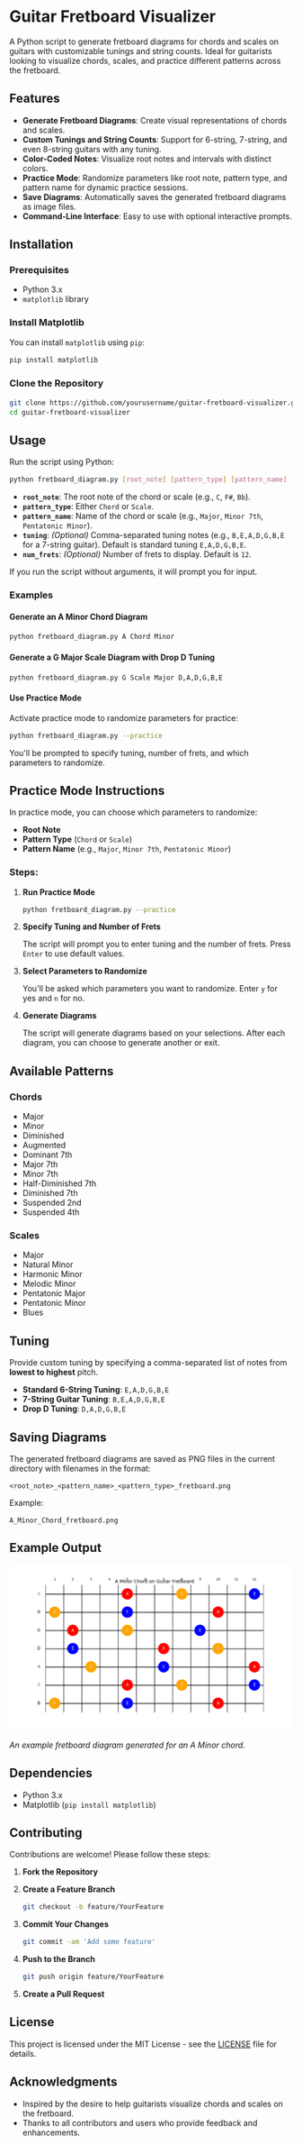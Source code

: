# Guitar Fretboard Visualizer

A Python script to generate fretboard diagrams for chords and scales on guitars with customizable tunings and string counts. Ideal for guitarists looking to visualize chords, scales, and practice different patterns across the fretboard.

## Features

- **Generate Fretboard Diagrams**: Create visual representations of chords and scales.
- **Custom Tunings and String Counts**: Support for 6-string, 7-string, and even 8-string guitars with any tuning.
- **Color-Coded Notes**: Visualize root notes and intervals with distinct colors.
- **Practice Mode**: Randomize parameters like root note, pattern type, and pattern name for dynamic practice sessions.
- **Save Diagrams**: Automatically saves the generated fretboard diagrams as image files.
- **Command-Line Interface**: Easy to use with optional interactive prompts.

## Installation

### Prerequisites

- Python 3.x
- `matplotlib` library

### Install Matplotlib

You can install `matplotlib` using `pip`:

```bash
pip install matplotlib
```

### Clone the Repository

```bash
git clone https://github.com/yourusername/guitar-fretboard-visualizer.git
cd guitar-fretboard-visualizer
```

## Usage

Run the script using Python:

```bash
python fretboard_diagram.py [root_note] [pattern_type] [pattern_name] [tuning] [num_frets]
```

- **`root_note`**: The root note of the chord or scale (e.g., `C`, `F#`, `Bb`).
- **`pattern_type`**: Either `Chord` or `Scale`.
- **`pattern_name`**: Name of the chord or scale (e.g., `Major`, `Minor 7th`, `Pentatonic Minor`).
- **`tuning`**: *(Optional)* Comma-separated tuning notes (e.g., `B,E,A,D,G,B,E` for a 7-string guitar). Default is standard tuning `E,A,D,G,B,E`.
- **`num_frets`**: *(Optional)* Number of frets to display. Default is `12`.

If you run the script without arguments, it will prompt you for input.

### Examples

#### Generate an A Minor Chord Diagram

```bash
python fretboard_diagram.py A Chord Minor
```

#### Generate a G Major Scale Diagram with Drop D Tuning

```bash
python fretboard_diagram.py G Scale Major D,A,D,G,B,E
```

#### Use Practice Mode

Activate practice mode to randomize parameters for practice:

```bash
python fretboard_diagram.py --practice
```

You'll be prompted to specify tuning, number of frets, and which parameters to randomize.

## Practice Mode Instructions

In practice mode, you can choose which parameters to randomize:

- **Root Note**
- **Pattern Type** (`Chord` or `Scale`)
- **Pattern Name** (e.g., `Major`, `Minor 7th`, `Pentatonic Minor`)

### Steps:

1. **Run Practice Mode**

   ```bash
   python fretboard_diagram.py --practice
   ```

2. **Specify Tuning and Number of Frets**

   The script will prompt you to enter tuning and the number of frets. Press `Enter` to use default values.

3. **Select Parameters to Randomize**

   You'll be asked which parameters you want to randomize. Enter `y` for yes and `n` for no.

4. **Generate Diagrams**

   The script will generate diagrams based on your selections. After each diagram, you can choose to generate another or exit.

## Available Patterns

### Chords

- Major
- Minor
- Diminished
- Augmented
- Dominant 7th
- Major 7th
- Minor 7th
- Half-Diminished 7th
- Diminished 7th
- Suspended 2nd
- Suspended 4th

### Scales

- Major
- Natural Minor
- Harmonic Minor
- Melodic Minor
- Pentatonic Major
- Pentatonic Minor
- Blues

## Tuning

Provide custom tuning by specifying a comma-separated list of notes from **lowest to highest** pitch.

- **Standard 6-String Tuning**: `E,A,D,G,B,E`
- **7-String Guitar Tuning**: `B,E,A,D,G,B,E`
- **Drop D Tuning**: `D,A,D,G,B,E`

## Saving Diagrams

The generated fretboard diagrams are saved as PNG files in the current directory with filenames in the format:

```
<root_note>_<pattern_name>_<pattern_type>_fretboard.png
```

Example:

```
A_Minor_Chord_fretboard.png
```

## Example Output

![Example Fretboard Diagram](A_Minor_Chord_fretboard.png)

*An example fretboard diagram generated for an A Minor chord.*


## Dependencies

- Python 3.x
- Matplotlib (`pip install matplotlib`)

## Contributing

Contributions are welcome! Please follow these steps:

1. **Fork the Repository**

2. **Create a Feature Branch**

   ```bash
   git checkout -b feature/YourFeature
   ```

3. **Commit Your Changes**

   ```bash
   git commit -am 'Add some feature'
   ```

4. **Push to the Branch**

   ```bash
   git push origin feature/YourFeature
   ```

5. **Create a Pull Request**

## License

This project is licensed under the MIT License - see the [LICENSE](LICENSE) file for details.

## Acknowledgments

- Inspired by the desire to help guitarists visualize chords and scales on the fretboard.
- Thanks to all contributors and users who provide feedback and enhancements.
